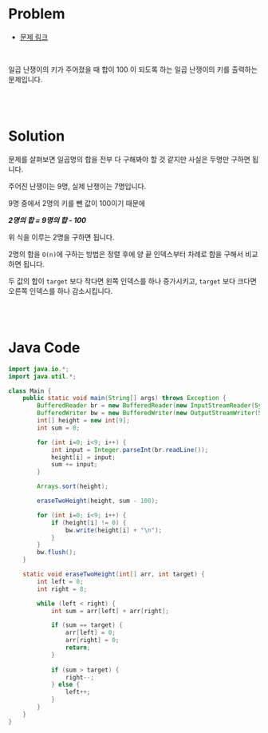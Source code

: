 # Problem

- [문제 링크](https://www.acmicpc.net/problem/2309)

<br>

일곱 난쟁이의 키가 주어졌을 때 합이 100 이 되도록 하는 일곱 난쟁이의 키를 출력하는 문제입니다.

<br><br>

# Solution

문제를 살펴보면 일곱명의 합을 전부 다 구해봐야 할 것 같지만 사실은 두명만 구하면 됩니다.

주어진 난쟁이는 9명, 실제 난쟁이는 7명입니다.

9명 중에서 2명의 키를 뺀 값이 100이기 때문에

**_2명의 합 = 9명의 합 - 100_**

위 식을 이루는 2명을 구하면 됩니다.

2명의 합을 `O(n)`에 구하는 방법은 정렬 후에 양 끝 인덱스부터 차례로 합을 구해서 비교하면 됩니다.

두 값의 합이 `target` 보다 작다면 왼쪽 인덱스를 하나 증가시키고, `target` 보다 크다면 오른쪽 인덱스를 하나 감소시킵니다.

<br><br>

# Java Code

```java
import java.io.*;
import java.util.*;

class Main {
    public static void main(String[] args) throws Exception {
        BufferedReader br = new BufferedReader(new InputStreamReader(System.in));
        BufferedWriter bw = new BufferedWriter(new OutputStreamWriter(System.out));
        int[] height = new int[9];
        int sum = 0;

        for (int i=0; i<9; i++) {
            int input = Integer.parseInt(br.readLine());
            height[i] = input;
            sum += input;
        }

        Arrays.sort(height);

        eraseTwoHeight(height, sum - 100);

        for (int i=0; i<9; i++) {
            if (height[i] != 0) {
                bw.write(height[i] + "\n");
            }
        }
        bw.flush();
    }

    static void eraseTwoHeight(int[] arr, int target) {
        int left = 0;
        int right = 8;

        while (left < right) {
            int sum = arr[left] + arr[right];

            if (sum == target) {
                arr[left] = 0;
                arr[right] = 0;
                return;
            }
            
            if (sum > target) {
                right--;
            } else {
                left++;
            }
        }
    }
}
```